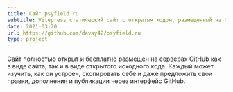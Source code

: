 ```yaml
---
title: Сайт psyfield.ru
subtitle: Vitepress статический сайт с открытым кодом, размещенный на GitHub
date: 2021-03-20
url: https://github.com/davay42/psyfield.ru
type: project
---
```


Сайт полностью открыт и бесплатно размещен на серверах GitHub как в виде сайта, так и в виде открытого исходного кода. Каждый может изучить, как он устроен, скопировать себе и даже предложить свои правки, дополнения и публикации через интерфейс GitHub.
